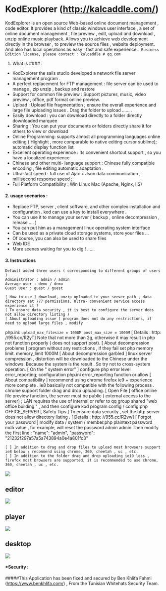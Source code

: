 KodExplorer (http://kalcaddle.com/)
========
  KodExplorer is an open source Web-based online document management , code editor. It provides a kind of classic windows user interface , a set of online document management , file preview , edit, upload and download , unzip online music playback. Allows you to achieve web development directly in the browser , to preview the source files , website deployment. And also has local operations as easy , fast and safe experience.
 ` Business Edition license, please contact : kalcaddle # qq.com`
 
1. What is #### :
 - KodExplorer the sails studio developed a network file server management program .
 - A perfect replacement for FTP management : file server can be used to manage , zip unzip , backup and restore
- Support for common file preview : Support pictures, music, video preview , office, pdf format online preview.
 - Upload : Upload file fragmentation ; ensure the overall experience and large file uploading issues . Drag the folder to upload ...... .
 - Easily download : you can download directly to a folder directly downloaded marquee
 - Sharing : You can put your documents or folders directly share it for others to view or download
 - Online Programming: supports almost all programming languages ​​online editing ( Highlight , more comparable to native editing cursor sublime); automatic display function list
 - Excellent operating experience : Its convenient shortcut support , so you have a localized experience
 - Chinese and other multi- language support : Chinese fully compatible encoding , file editing automatic adaptation .
 - Ultra-fast speed : full use of Ajax + Json data communication , millisecond response speed ;
 - Full Platform Compatibility : Win Linux Mac (Apache, Nginx, IIS)

#### 2. usage scenarios :
 - Replace FTP, server , client software, and other complex installation and configuration . kod can use a key to install everywhere .
 - You can use it to manage your server ( backup , online decompression , release .... )
 - You can put him as a management linux operating system interface
 - Can be used as a private cloud storage systems, store your files ...
 - Of course, you can also be used to share files
 - Web IDE
 - More scenes waiting for you to dig ! ......
#### 3. Instructions
    Default added three users ( corresponding to different groups of users )
    Administrator : admin / admin
    Average user : demo / demo
    Guest User : guest / guest

    [ How to use ] download, unzip uploaded to your server path , data directory set 777 permissions. Ultra- convenient service access experience it !
    ( To ensure data security , it is best to configure the server does not allow directory listing )
    [ About uploading issue ] program does not do any restrictions, if need to upload large files , modify
php.ini: `upload_max_filesize = 1000M post_max_size = 1000M` [ Details : http: //955.cc/R2yT]
      Note that not more than 2g, otherwise it may result in php not function properly ( does not support post).
    [ About decompression problems ] program without any restrictions , if they fail set php memory limit. memory_limit 1000M
    [ About decompression garbled ] linux server compression , distortion will be downloaded to the Chinese under the windows. Because the system is the result . So try not to cross-system operation.
    [ On the " system error" ] configure php error level error_reporting; configuration php.ini error_reporting function or allow
    [ About compatibility ] recommend using chrome firefox ie9 + experience more complete . ie8 basically not compatible with the following process . chrome support folder drag and drop uploading.
    [ Open File ] office online file preview function, the server must be public ( external access to the server) ;
LAN requires the use of internal or refer to qq group shared "web office building " , and then configure kod program config / config.php OFFICE_SERVER
    [ Safety Tips ] To ensure data security , set the http server does not allow directory listing . [ Details : http: //955.cc/R2vw]
    [ Forgot your password ] modify data / system / member.php plaintext password md5 value , for example, will reset the password admin admin
        Then modify the first line : "name": "admin", "password": "21232f297a57a5a743894a0e4a801fc3"

    [ ] In addition to drag and drop files to upload most browsers support ie8 below ; recommend using chrome, 360, cheetah , uc , etc.
    [ ] In addition to the folder drag and drop uploading ie10 less , firefox most browsers are supported, it is recommended to use chrome, 360, cheetah , uc , etc.
    
![](https://cloud.githubusercontent.com/assets/3761968/2583304/764f562a-b9cf-11e3-8e59-afdbdffc20eb.png)

## editor
![](https://cloud.githubusercontent.com/assets/3761968/2583309/7fd52f8a-b9cf-11e3-8052-b4f908fd5209.png)


## player
![](https://cloud.githubusercontent.com/assets/3761968/2583312/84462bf0-b9cf-11e3-8b00-96fb3fc1610e.png)

## desktop
![](https://cloud.githubusercontent.com/assets/3761968/2583348/1b260572-b9d0-11e3-8f3e-3004dbbc63c9.png)


#### *Security :
#####This Application has been fixed and secured by Ben Khlifa Fahmi (https://www.benkhlifa.com/) , From the Tunisian Whitehats Security Team.
